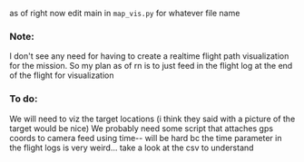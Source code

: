 as of right now edit main in `map_vis.py` for whatever file name


### Note:
I don't see any need for having to create a realtime flight path visualization for the mission. 
So my plan as of rn is to just feed in the flight log at the end of the flight for visualization

### To do:
We will need to viz the target locations (i think they said with a picture of the target would be nice) 
We probably need some script that attaches gps coords to camera feed using time-- will be hard bc the time parameter in the flight logs is very weird... take a look at the csv to understand
